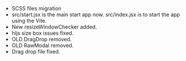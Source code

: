 - SCSS files migration
- src/start.jsx is the main start app now. src/index.jsx is to start the app using the Vite.
- New resizeWindowChecker added.
- hljs size box issues fixed.
- OLD DragDrop removed.
- OLD RawModal removed.
- Drag drop file fixed.
